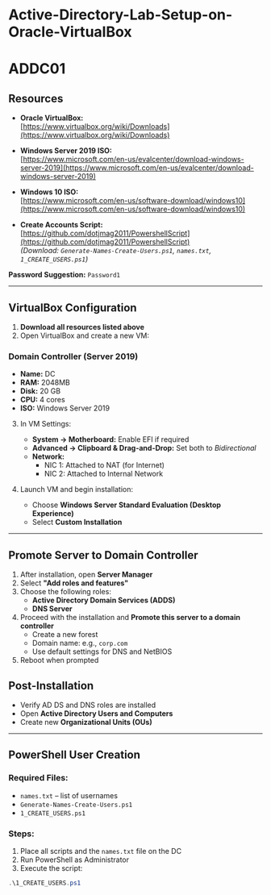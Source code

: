 # Active-Directory-Lab-Setup-on-Oracle-VirtualBox

# ADDC01

## Resources

- **Oracle VirtualBox:**  
  [https://www.virtualbox.org/wiki/Downloads](https://www.virtualbox.org/wiki/Downloads)

- **Windows Server 2019 ISO:**  
  [https://www.microsoft.com/en-us/evalcenter/download-windows-server-2019](https://www.microsoft.com/en-us/evalcenter/download-windows-server-2019)

- **Windows 10 ISO:**  
  [https://www.microsoft.com/en-us/software-download/windows10](https://www.microsoft.com/en-us/software-download/windows10)

- **Create Accounts Script:**  
  [https://github.com/dotjmag2011/PowershellScript](https://github.com/dotjmag2011/PowershellScript)  
  *(Download: `Generate-Names-Create-Users.ps1`, `names.txt`, `1_CREATE_USERS.ps1`)*

**Password Suggestion:** `Password1`

---

## VirtualBox Configuration

1. **Download all resources listed above**
2. Open VirtualBox and create a new VM:

### Domain Controller (Server 2019)
- **Name:** DC
- **RAM:** 2048MB
- **Disk:** 20 GB
- **CPU:** 4 cores
- **ISO:** Windows Server 2019

3. In VM Settings:
   - **System → Motherboard:** Enable EFI if required
   - **Advanced → Clipboard & Drag-and-Drop:** Set both to *Bidirectional*
   - **Network:**
     - NIC 1: Attached to NAT (for Internet)
     - NIC 2: Attached to Internal Network

4. Launch VM and begin installation:
   - Choose **Windows Server Standard Evaluation (Desktop Experience)**
   - Select **Custom Installation**

---

## Promote Server to Domain Controller

1. After installation, open **Server Manager**
2. Select **"Add roles and features"**
3. Choose the following roles:
   - **Active Directory Domain Services (ADDS)**
   - **DNS Server**
4. Proceed with the installation and **Promote this server to a domain controller**
   - Create a new forest
   - Domain name: e.g., `corp.com`
   - Use default settings for DNS and NetBIOS
5. Reboot when prompted

## Post-Installation

- Verify AD DS and DNS roles are installed
- Open **Active Directory Users and Computers**
- Create new **Organizational Units (OUs)**

---

## PowerShell User Creation

### Required Files:
- `names.txt` – list of usernames
- `Generate-Names-Create-Users.ps1`
- `1_CREATE_USERS.ps1`

### Steps:
1. Place all scripts and the `names.txt` file on the DC
2. Run PowerShell as Administrator
3. Execute the script:

```powershell
.\1_CREATE_USERS.ps1
